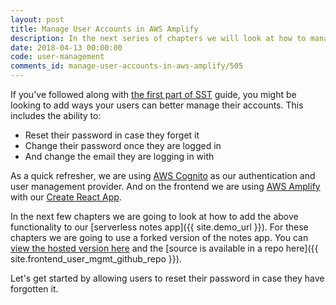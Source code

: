 ```yaml
---
layout: post
title: Manage User Accounts in AWS Amplify
description: In the next series of chapters we will look at how to manage user accounts for our serverless React app with Cognito and AWS Amplify.
date: 2018-04-13 00:00:00
code: user-management
comments_id: manage-user-accounts-in-aws-amplify/505
---
```


If you've followed along with [the first part of SST](/#the-basics) guide, you might be looking to add ways your users can better manage their accounts. This includes the ability to:

- Reset their password in case they forget it
- Change their password once they are logged in
- And change the email they are logging in with

As a quick refresher, we are using [AWS Cognito](https://aws.amazon.com/cognito/) as our authentication and user management provider. And on the frontend we are using [AWS Amplify](https://aws-amplify.github.io/) with our [Create React App](https://github.com/facebook/create-react-app).

In the next few chapters we are going to look at how to add the above functionality to our [serverless notes app]({{ site.demo_url }}). For these chapters we are going to use a forked version of the notes app. You can [view the hosted version here](https://demo-user-mgmt.serverless-stack.com) and the [source is available in a repo here]({{ site.frontend_user_mgmt_github_repo }}).

Let's get started by allowing users to reset their password in case they have forgotten it.
